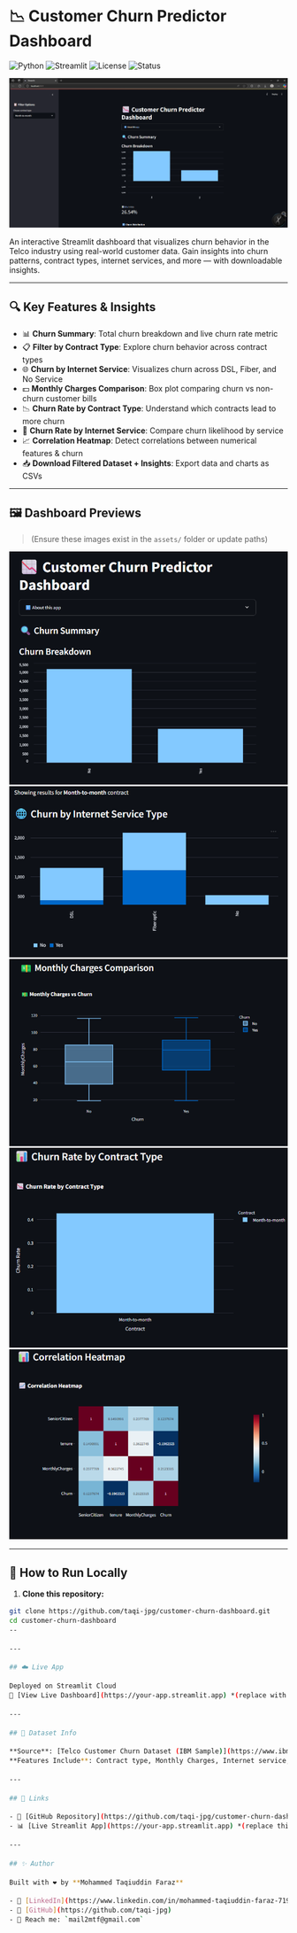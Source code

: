 # 📉 Customer Churn Predictor Dashboard

![Python](https://img.shields.io/badge/Python-3.10-blue?logo=python)
![Streamlit](https://img.shields.io/badge/Built%20with-Streamlit-orange?logo=streamlit)
![License](https://img.shields.io/badge/License-MIT-green)
![Status](https://img.shields.io/badge/Status-Active-brightgreen)

![Dark Mode Preview](assets/dark_mode_preview.png)

An interactive Streamlit dashboard that visualizes churn behavior in the Telco industry using real-world customer data. Gain insights into churn patterns, contract types, internet services, and more — with downloadable insights.

---

## 🔍 Key Features & Insights

- 📊 **Churn Summary**: Total churn breakdown and live churn rate metric  
- 📋 **Filter by Contract Type**: Explore churn behavior across contract types  
- 🌐 **Churn by Internet Service**: Visualizes churn across DSL, Fiber, and No Service  
- 💵 **Monthly Charges Comparison**: Box plot comparing churn vs non-churn customer bills  
- 📉 **Churn Rate by Contract Type**: Understand which contracts lead to more churn  
- 📶 **Churn Rate by Internet Service**: Compare churn likelihood by service  
- 📈 **Correlation Heatmap**: Detect correlations between numerical features & churn  
- 📥 **Download Filtered Dataset + Insights**: Export data and charts as CSVs

---

## 🖼️ Dashboard Previews

> (Ensure these images exist in the `assets/` folder or update paths)

![Churn Summary](assets/churn_summary.png)  
![Churn by Internet Service](assets/internet_churn.png)  
![Monthly Charges Box Plot](assets/monthly_charges.png)  
![Churn Rate by Contract](assets/contract_churn.png)  
![Correlation Heatmap](assets/correlation_heatmap.png)

---

## 🚀 How to Run Locally

1. **Clone this repository:**
```bash
git clone https://github.com/taqi-jpg/customer-churn-dashboard.git
cd customer-churn-dashboard
--

---

## ☁️ Live App

Deployed on Streamlit Cloud  
🔗 [View Live Dashboard](https://your-app.streamlit.app) *(replace with real URL)*

---

## 📌 Dataset Info

**Source**: [Telco Customer Churn Dataset (IBM Sample)](https://www.ibm.com/communities/analytics/watson-analytics-blog/guide-to-sample-datasets/)  
**Features Include**: Contract type, Monthly Charges, Internet service, Payment methods, and Churn labels

---

## 🔗 Links

- 📂 [GitHub Repository](https://github.com/taqi-jpg/customer-churn-dashboard)  
- 📊 [Live Streamlit App](https://your-app.streamlit.app) *(replace this too)*  

---

## ✨ Author

Built with ❤️ by **Mohammed Taqiuddin Faraz**

- 🔗 [LinkedIn](https://www.linkedin.com/in/mohammed-taqiuddin-faraz-719722349/)
- 🔗 [GitHub](https://github.com/taqi-jpg)  
- 📧 Reach me: `mail2mtf@gmail.com`
